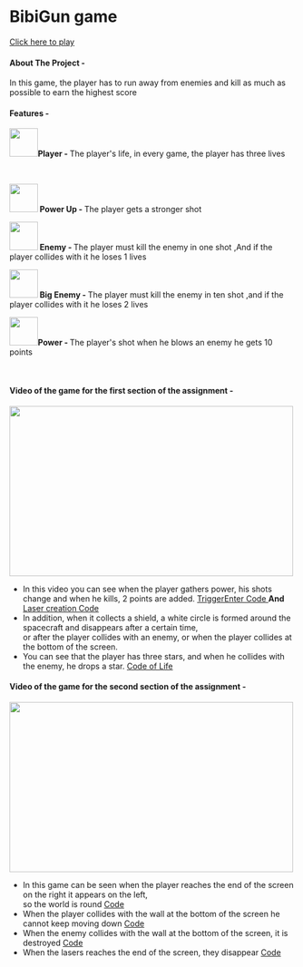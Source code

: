 # BibiGun game
 <a href="https://orabu103.itch.io/spaceship">Click here to play</a>
<h4>About The Project -</h4>
<p>In this game, the player has to run away from enemies and kill as much as possible to earn the highest score</p>

<h4>Features -</h4>
<p><strong> 
<img src="./Assets/Sprites/Bibi_r.png"  width="50px" height="50px" />Player - </strong>
The player's life, in every game, the player has three lives</p><br>
<p><strong>
<img src="./Assets/Sprites/power_up_r.png" width="50px" height="50px" /> Power Up - </strong>
The player gets a stronger shot </p>
<p><strong> 
<img src="./Assets/Sprites/cow_r.png" width="50px" height="50px" /> Enemy - </strong> 
The player must kill the enemy in one shot ,And if the player collides with it he loses 1 lives</p>
<p><strong> 
<img src="./Assets/Sprites/big_cow_r.png" width="50px" height="50px" /> Big Enemy - </strong>
The player must kill the enemy in ten shot ,and if the player collides with it he loses 2 lives</p>
<p><strong> 
<img src="./Assets/Sprites/star_laser.png" width="50px" height="50px" />Power - </strong>
The player's shot when he blows an enemy he gets 10 points</p><br>


<h4>Video of the game for the first section of the assignment -</h4>
<img src="./Assets/Images/game.gif" width="500px" height="300px" />
<p><ul>
 
<li>In this video you can see when the player gathers power, his shots change and when he kills, 2 points are added.
<a href="./Assets/Scripts/3-collisions/ShieldThePlayer.cs"> TriggerEnter Code </a><strong> And </strong> <a href="/Assets/Scripts/2-spawners/KeyboardSpawner.cs"> Laser creation Code </a></li>

<li>In addition, when it collects a shield, a white circle is formed around the spacecraft and disappears after a certain time, <br>
or after the player collides with an enemy, or when the player collides at the bottom of the screen.</li>
<li>You can see that the player has three stars, and when he collides with the enemy, he drops a star.
<a href="./Assets/Scripts/3-collisions/DestroyOnTrigger2D.cs"> Code of Life </a></li></li></p>
</ul>

<h4>Video of the game for the second section of the assignment -</h4>
<img src="./Assets/Images/World.gif" width="500px" height="300px" />


<p><ul>
 <li>In this game can be seen when the player reaches the end of the screen on the right it appears on the left,<br> so the world is round <a href="./Assets/Scripts/3-collisions/CircleW.cs">Code</a></li>

<li>When the player collides with the wall at the bottom of the screen he cannot keep moving down <a href="./Assets/Scripts/3-collisions/WallB.cs">Code</a></li>

<li>When the enemy collides with the wall at the bottom of the screen, it is destroyed <a href="./Assets/Scripts/3-collisions/DestroyObeject.cs">Code</a></li></li>


<li>When the lasers reaches the end of the screen, they disappear <a href="./Assets/Scripts/3-collisions/DestroyObeject.cs">Code</a></li></li></li>
